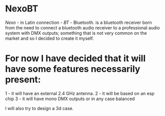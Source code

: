 # NexoBT
*Nexo* - in Latin connection - *BT* - Bluetooth. is a bluetooth receiver born from the need to connect a bluetooth audio receiver to a professional audio system with DMX outputs; something that is not very common on the market and so I decided to create it myself.

# For now I have decided that it will have some features necessarily present:

1 - it will have an external 2.4 GHz antenna.
2 - it will be based on an esp chip
3 - it will have mono DMX outputs or in any case balanced

I will also try to design a 3d case.
